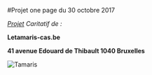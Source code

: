 #Projet one page du 30 octobre 2017

*[Projet](https://natagow.github.io/Onepage_Letamaris/) Caritatif de :*

__Letamaris-cas.be__

__41 avenue Edouard de Thibault 1040 Bruxelles__

![Tamaris](http://www.letamaris-cas.be/tamaris-logo2.jpg)
